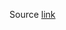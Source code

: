 Source [link](https://dev.to/aurelievache/learning-go-by-examples-part-4-create-a-bot-for-discord-in-go-43cf)

